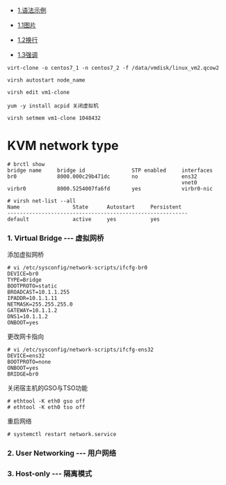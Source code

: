 * [1.语法示例](#1)

* [1.1图片](#1.1)

* [1.2换行](#1.2)

* [1.3强调](#1.3)


```
virt-clone -o centos7_1 -n centos7_2 -f /data/vmdisk/linux_vm2.qcow2

virsh autostart node_name

virsh edit vm1-clone

yum -y install acpid 关闭虚拟机

virsh setmem vm1-clone 1048432

```

# KVM network type
```
# brctl show
bridge name     bridge id               STP enabled     interfaces
br0             8000.000c29b471dc       no              ens32
                                                        vnet0
virbr0          8000.5254007fa6fd       yes             virbr0-nic

# virsh net-list --all
Name                 State      Autostart     Persistent
----------------------------------------------------------
default              active     yes           yes
```
### 1. Virtual Bridge --- 虚拟网桥



添加虚拟网桥
```
# vi /etc/sysconfig/network-scripts/ifcfg-br0
DEVICE=br0
TYPE=Bridge
BOOTPROTO=static
BROADCAST=10.1.1.255
IPADDR=10.1.1.11
NETMASK=255.255.255.0
GATEWAY=10.1.1.2
DNS1=10.1.1.2
ONBOOT=yes
```
更改网卡指向
```
# vi /etc/sysconfig/network-scripts/ifcfg-ens32
DEVICE=ens32
BOOTPROTO=none
ONBOOT=yes
BRIDGE=br0
```
关闭宿主机的GSO与TSO功能
```
# ethtool -K eth0 gso off
# ethtool -K eth0 tso off
```
重启网络
```
# systemctl restart network.service
```


### 2. User Networking --- 用户网络

### 3. Host-only --- 隔离模式
